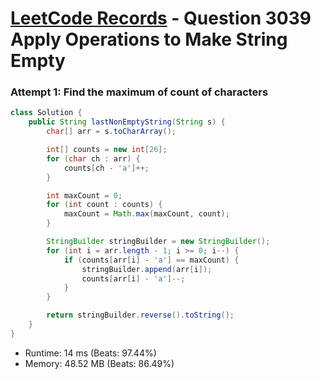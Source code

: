 # [LeetCode Records](../../README.md) - Question 3039 Apply Operations to Make String Empty

### Attempt 1: Find the maximum of count of characters
```java
class Solution {
    public String lastNonEmptyString(String s) {
        char[] arr = s.toCharArray();

        int[] counts = new int[26];
        for (char ch : arr) {
            counts[ch - 'a']++;
        }

        int maxCount = 0;
        for (int count : counts) {
            maxCount = Math.max(maxCount, count);
        }

        StringBuilder stringBuilder = new StringBuilder();
        for (int i = arr.length - 1; i >= 0; i--) {
            if (counts[arr[i] - 'a'] == maxCount) {
                stringBuilder.append(arr[i]);
                counts[arr[i] - 'a']--;
            }
        }

        return stringBuilder.reverse().toString();
    }
}
```
- Runtime: 14 ms (Beats: 97.44%)
- Memory: 48.52 MB (Beats: 86.49%)

<br>
